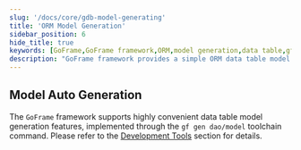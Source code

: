 ```yaml
---
slug: '/docs/core/gdb-model-generating'
title: 'ORM Model Generation'
sidebar_position: 6
hide_title: true
keywords: [GoFrame,GoFrame framework,ORM,model generation,data table,gf toolchain,gen dao,development tools,auto generation,database]
description: "GoFrame framework provides a simple ORM data table model auto generation feature, implemented through the gf gen dao/model command. It is suitable for developers to quickly generate database models. For specific usage methods, please refer to the relevant development tools section to optimize development efficiency."
---
```


## Model Auto Generation

The `GoFrame` framework supports highly convenient data table model generation features, implemented through the `gf gen dao/model` toolchain command. Please refer to the [Development Tools](../../开发工具/开发工具.md) section for details.